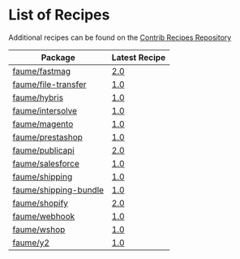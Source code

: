 # List of Recipes

Additional recipes can be found on the [Contrib Recipes Repository](https://github.com/symfony/recipes-contrib/blob/flex/main/RECIPES.md)

| Package | Latest Recipe |
| --- | --- |
| [faume/fastmag](https://packagist.org/packages/faume/fastmag) | [2.0](faume/fastmag/2.0) |
| [faume/file-transfer](https://packagist.org/packages/faume/file-transfer) | [1.0](faume/file-transfer/1.0) |
| [faume/hybris](https://packagist.org/packages/faume/hybris) | [1.0](faume/hybris/1.0) |
| [faume/intersolve](https://packagist.org/packages/faume/intersolve) | [1.0](faume/intersolve/1.0) |
| [faume/magento](https://packagist.org/packages/faume/magento) | [1.0](faume/magento/1.0) |
| [faume/prestashop](https://packagist.org/packages/faume/prestashop) | [1.0](faume/prestashop/1.0) |
| [faume/publicapi](https://packagist.org/packages/faume/publicapi) | [2.0](faume/publicapi/2.0) |
| [faume/salesforce](https://packagist.org/packages/faume/salesforce) | [1.0](faume/salesforce/1.0) |
| [faume/shipping](https://packagist.org/packages/faume/shipping) | [1.0](faume/shipping/1.0) |
| [faume/shipping-bundle](https://packagist.org/packages/faume/shipping-bundle) | [1.0](faume/shipping-bundle/1.0) |
| [faume/shopify](https://packagist.org/packages/faume/shopify) | [2.0](faume/shopify/2.0) |
| [faume/webhook](https://packagist.org/packages/faume/webhook) | [1.0](faume/webhook/1.0) |
| [faume/wshop](https://packagist.org/packages/faume/wshop) | [1.0](faume/wshop/1.0) |
| [faume/y2](https://packagist.org/packages/faume/y2) | [1.0](faume/y2/1.0) |